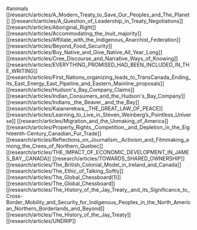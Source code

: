 #animals
[[research/articles/A_Modern_Treaty_to_Save_Our_Peoples_and_The_Planet]]
[[research/articles/A_Question_of_Leadership_in_Treaty_Negotiations]]
[[research/articles/Aboriginal_Right]]
[[research/articles/Accommodating_the_Inuit_majority]]
[[research/articles/Affiliate_with_the_Indigenous_Anarchist_Federation]]
[[research/articles/Beyond_Food_Security]]
[[research/articles/Buy_Native_and_Give_Native_All_Year_Long]]
[[research/articles/Cree_Discourse_and_Narrative_Ways_of_Knowing]]
[[research/articles/EVERYTHING_PROMISED_HAD_BEEN_INCLUDED_IN_THE_WRITING]]
[[research/articles/First_Nations_organizing_leads_to_TransCanada_Ending_Its_East_Energy_East_Pipeline_and_Eastern_Mainline_proposals]]
[[research/articles/Hudson's_Bay_Company_Claims]]
[[research/articles/Indian_Consumers_and_the_Hudson's_Bay_Company]]
[[research/articles/Indians,_the_Beaver,_and_the_Bay]]
[[research/articles/Kaianerekwa__THE_GREAT_LAW_OF_PEACE]]
[[research/articles/Learning_to_Live_in_Steven_Weinberg&rsquo;s_Pointless_Universe]]
[[research/articles/Migration_and_the_Unmaking_of_America]]
[[research/articles/Property_Rights,_Competition,_and_Depletion_in_the_Eighteenth-Century_Canadian_Fur_Trade]]
[[research/articles/Reflections_on_Journalism,_Activism_and_Filmmaking_among_the_Crees_of_Northern_Quebec]]
[[research/articles/THE_IMPACT_OF_ECONOMIC_DEVELOPMENT_IN_JAMES_BAY,_CANADA]]
[[research/articles/TOWARDS_SHARED_OWNERSHIP]]
[[research/articles/The_British_Colonial_Model_in_Ireland_and_Canada]]
[[research/articles/The_Ethic_of_Talking_Softly]]
[[research/articles/The_Global_Chessboard(1)]]
[[research/articles/The_Global_Chessboard]]
[[research/articles/The_History_of_the_Jay_Treaty,_and_its_Significance_to_Cross-Border_Mobility_and_Security_for_Indigenous_Peoples_in_the_North_American_Northern_Borderlands_and_Beyond]]
[[research/articles/The_History_of_the_Jay_Treaty]]
[[research/articles/UNDRIP]]

